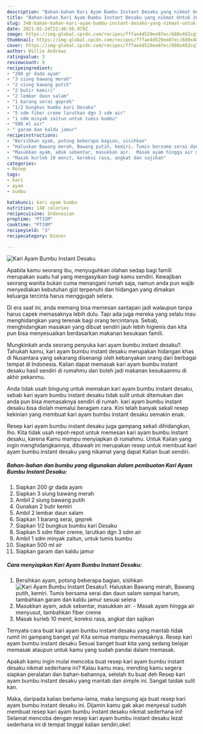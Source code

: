 ```yaml
---
description: "Bahan-bahan Kari Ayam Bumbu Instant Desaku yang nikmat Untuk Jualan"
title: "Bahan-bahan Kari Ayam Bumbu Instant Desaku yang nikmat Untuk Jualan"
slug: 348-bahan-bahan-kari-ayam-bumbu-instant-desaku-yang-nikmat-untuk-jualan
date: 2021-02-24T22:46:56.979Z
image: https://img-global.cpcdn.com/recipes/fffae4d529ee07ec/680x482cq70/kari-ayam-bumbu-instant-desaku-foto-resep-utama.jpg
thumbnail: https://img-global.cpcdn.com/recipes/fffae4d529ee07ec/680x482cq70/kari-ayam-bumbu-instant-desaku-foto-resep-utama.jpg
cover: https://img-global.cpcdn.com/recipes/fffae4d529ee07ec/680x482cq70/kari-ayam-bumbu-instant-desaku-foto-resep-utama.jpg
author: Willie Andrews
ratingvalue: 3
reviewcount: 9
recipeingredient:
- "200 gr dada ayam"
- "3 siung bawang merah"
- "2 siung bawang putih"
- "2 butir kemiri"
- "2 lembar daun salam"
- "1 barang serai geprek"
- "1/2 bungkus bumbu kari Desaku"
- "5 sdm fiber creme larutkan dgn 3 sdm air"
- "1 sdm minyak zaitun untuk tumis bumbu"
- "500 ml air"
- " garam dan kaldu jamur"
recipeinstructions:
- "Bersihkan ayam, potong beberapa bagian, sisihkan"
- "Haluskan Bawang merah, Bawang putih, kemiri. Tumis bersama serai dan daun salam sampai harum, tambahkan garam dan kaldu jamur sesuai selera"
- "Masukkan ayam, aduk sebentar, masukkan air.  Masak ayam hingga air menyusut, tambahkan fiber creme"
- "Masak kurleb 10 menit, koreksi rasa, angkat dan sajikan"
categories:
- Resep
tags:
- kari
- ayam
- bumbu

katakunci: kari ayam bumbu 
nutrition: 148 calories
recipecuisine: Indonesian
preptime: "PT32M"
cooktime: "PT39M"
recipeyield: "3"
recipecategory: Dinner

---
```



![Kari Ayam Bumbu Instant Desaku](https://img-global.cpcdn.com/recipes/fffae4d529ee07ec/680x482cq70/kari-ayam-bumbu-instant-desaku-foto-resep-utama.jpg)

Apabila kamu seorang ibu, menyuguhkan olahan sedap bagi famili merupakan suatu hal yang mengasyikan bagi kamu sendiri. Kewajiban seorang  wanita bukan cuma menangani rumah saja, namun anda pun wajib menyediakan kebutuhan gizi terpenuhi dan hidangan yang dimakan keluarga tercinta harus menggugah selera.

Di era  saat ini, anda memang bisa memesan santapan jadi walaupun tanpa harus capek memasaknya lebih dulu. Tapi ada juga mereka yang selalu mau menghidangkan yang terenak bagi orang tercintanya. Sebab, menghidangkan masakan yang dibuat sendiri jauh lebih higienis dan kita pun bisa menyesuaikan berdasarkan makanan kesukaan famili. 



Mungkinkah anda seorang penyuka kari ayam bumbu instant desaku?. Tahukah kamu, kari ayam bumbu instant desaku merupakan hidangan khas di Nusantara yang sekarang disenangi oleh kebanyakan orang dari berbagai tempat di Indonesia. Kalian dapat memasak kari ayam bumbu instant desaku hasil sendiri di rumahmu dan boleh jadi makanan kesukaanmu di akhir pekanmu.

Anda tidak usah bingung untuk memakan kari ayam bumbu instant desaku, sebab kari ayam bumbu instant desaku tidak sulit untuk ditemukan dan anda pun bisa memasaknya sendiri di rumah. kari ayam bumbu instant desaku bisa diolah memalui beragam cara. Kini telah banyak sekali resep kekinian yang membuat kari ayam bumbu instant desaku semakin enak.

Resep kari ayam bumbu instant desaku juga gampang sekali dihidangkan, lho. Kita tidak usah repot-repot untuk memesan kari ayam bumbu instant desaku, karena Kamu mampu menyiapkan di rumahmu. Untuk Kalian yang ingin menghidangkannya, dibawah ini merupakan resep untuk membuat kari ayam bumbu instant desaku yang nikamat yang dapat Kalian buat sendiri.

<!--inarticleads1-->

##### Bahan-bahan dan bumbu yang digunakan dalam pembuatan Kari Ayam Bumbu Instant Desaku:

1. Siapkan 200 gr dada ayam
1. Siapkan 3 siung bawang merah
1. Ambil 2 siung bawang putih
1. Gunakan 2 butir kemiri
1. Ambil 2 lembar daun salam
1. Siapkan 1 barang serai, geprek
1. Siapkan 1/2 bungkus bumbu kari Desaku
1. Siapkan 5 sdm fiber creme, larutkan dgn 3 sdm air
1. Ambil 1 sdm minyak zaitun, untuk tumis bumbu
1. Siapkan 500 ml air
1. Siapkan  garam dan kaldu jamur




<!--inarticleads2-->

##### Cara menyiapkan Kari Ayam Bumbu Instant Desaku:

1. Bersihkan ayam, potong beberapa bagian, sisihkan
<img src="https://img-global.cpcdn.com/steps/32fd2f5a087dd20c/160x128cq70/kari-ayam-bumbu-instant-desaku-langkah-memasak-1-foto.jpg" alt="Kari Ayam Bumbu Instant Desaku">1. Haluskan Bawang merah, Bawang putih, kemiri. Tumis bersama serai dan daun salam sampai harum, tambahkan garam dan kaldu jamur sesuai selera
1. Masukkan ayam, aduk sebentar, masukkan air.  - Masak ayam hingga air menyusut, tambahkan fiber creme
1. Masak kurleb 10 menit, koreksi rasa, angkat dan sajikan




Ternyata cara buat kari ayam bumbu instant desaku yang mantab tidak rumit ini gampang banget ya! Kita semua mampu memasaknya. Resep kari ayam bumbu instant desaku Sesuai banget buat kita yang sedang belajar memasak ataupun untuk kamu yang sudah pandai dalam memasak.

Apakah kamu ingin mulai mencoba buat resep kari ayam bumbu instant desaku nikmat sederhana ini? Kalau kamu mau, mending kamu segera siapkan peralatan dan bahan-bahannya, setelah itu buat deh Resep kari ayam bumbu instant desaku yang mantab dan simple ini. Sangat taidak sulit kan. 

Maka, daripada kalian berlama-lama, maka langsung aja buat resep kari ayam bumbu instant desaku ini. Dijamin kamu gak akan menyesal sudah membuat resep kari ayam bumbu instant desaku nikmat sederhana ini! Selamat mencoba dengan resep kari ayam bumbu instant desaku lezat sederhana ini di tempat tinggal kalian sendiri,oke!.

